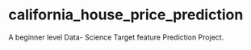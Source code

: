 # california_house_price_prediction
A beginner level Data- Science Target feature Prediction Project. 
